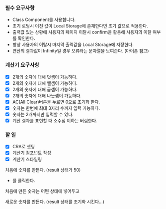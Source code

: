 ### 필수 요구사항

- Class Component를 사용합니다.
- 초기 로딩시 이전 값이 Local Storage에 존재한다면 초기 값으로 적용한다.
- 출력값 있는 상황에 사용자의 페이지 이탈시 confirm을 활용해 사용자의 이탈 여부를 확인한다.
- 항상 사용자의 이탈시 마지막 출력값을 Local Storage에 저장한다.
- 연산의 결과값이 Infinity일 경우 오류라는 문자열을 보여준다. (아이폰 참고)

### 계산기 요구사항

- [x] 2개의 숫자에 대해 덧셈이 가능하다.
- [x] 2개의 숫자에 대해 뺄셈이 가능하다.
- [x] 2개의 숫자에 대해 곱셈이 가능하다.
- [x] 2개의 숫자에 대해 나눗셈이 가능하다.
- [x] AC(All Clear)버튼을 누르면 0으로 초기화 한다.
- [x] 숫자는 한번에 최대 3자리 수까지 입력 가능하다.
- [x] 숫자는 2개까지만 입력할 수 있다.
- [x] 계산 결과를 표현할 때 소수점 이하는 버림한다.

### 할 일

- [x] CRA로 셋팅
- [x] 계산기 컴포넌트 작성
- [x] 계산기 스타일링

처음에 숫자를 만든다. (result 상태가 50)

- 를 클릭한다.

처음에 만든 숫자는 어떤 상태에 넣어두고

새로운 숫자를 만든다. (result 상태를 초기화 시킨다...)
